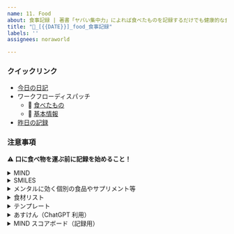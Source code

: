```yaml
---
name: 11. Food
about: 食事記録 | 著書「ヤバい集中力」によれば食べたものを記録するだけでも健康的な食生活を維持できる可能性が高まります
title: "🥗_[{{DATE}}]_food_食事記録"
labels: ''
assignees: noraworld

---
```


### クイックリンク
* [今日の日記]([{{MAIN_REPO_TODAY_URL}}])
* ワークフローディスパッチ
    * 🥗 [食べたもの](https://github.com/noraworld/diary-templates-assistant/actions/workflows/food-eaten.yml)
    * 🥗 [基本情報](https://github.com/noraworld/diary-templates-assistant/actions/workflows/food-basic.yml)
* [昨日の記録](https://github.com/noraworld/diary-templates/blob/main/templates/food/[{{YESTERDAY_YEAR}}]/[{{YESTERDAY_MONTH}}]/[{{YESTERDAY_DATE}}]-.md)

### 注意事項
⚠️ **口に食べ物を運ぶ前に記録を始めること！**

<details>
<summary>MIND</summary>

### MIND スコアボード フードカテゴリー・配点表
| カテゴリー | スコア | 例 | 推奨摂取量・上限摂取量 | 手ばかり |
| --- | :---: | --- | --- | --- |
| 全粒粉物 | +1 | 玄米、オートミール、キヌアなど | 週 21 食分 (1 日 3 食ずつ、1 食分 = 125g) | 握りこぶし 1 個ぐらい |
| 葉物野菜 | +5 | ほうれん草、ケール、レタス、青梗菜など | 1 日 1 食分 (1 食分 = 生野菜 150g, 加熱調理 75g) | 両方の手のひらに乗るぐらい |
| ナッツ類 | +2 | クルミ、マカダミア、アーモンドなど | 1 日 1 食分 (1 食分 = 20g) | 親指ぐらい |
| 豆類 | +3 | レンズ豆、大豆、ヒヨコマメなど（納豆も含める） | 1 日 1 食分 (1 食分 = 60g) | 片方の手のひらに乗るぐらい |
| ベリー類 | ― | ブルーベリー、イチゴ、ラズベリーなど | 週 2 食分 (1 食分 = 50g) | 握りこぶし 1 個ぐらい |
| 鶏肉 | +2 | ニワトリ、鴨、ダックなど | 週 2 食分 (1 食分 = 85g) | 片方の手のひらに乗るぐらい |
| その他の野菜 | +5 | タマネギ、ブロッコリー、ニンジンなど | 1 日 1 食分 (1 食分 = 生野菜 150g, 加熱調理 75g) | 両方の手のひらに乗るぐらい |
| 魚介類 | +4 | サーモン、さば、マス、ニシンなど | 週 1 食分 (1 食分 = 120g) | 片方の手のひらに乗るぐらい |
| ワイン (グラス 1 杯以内) | +1 | おもに赤ワイン | 1 日グラス 1 杯 (150ml) まで | ― |
| エキストラバージンオリーブオイル | ― | ― | 調理油、またはドレッシング用 | 親指ぐらい |
| バター・マーガリン | -3 | | 1 日小さじ 1 杯まで | |
| お菓子・スナック類 | -5 | | 週 5 食まで | |
| 赤肉・加工肉 | -3 | | 週 400g まで | |
| チーズ | -1 | | 週 80g まで | |
| 揚げ物 | -5 | | 週 1 食まで (1 食は唐揚げなら) | |
| ファストフード | -5 | | 週 1 回まで | |
| 外食 | -3 | | 週 1 回まで | |
| ワイン (グラス 1 杯以上) | -3 | | ― | |

_『[ヤバい集中力](https://www.amazon.co.jp/dp/B07X32TV1M)』図 1　脳に良い 10 のフードカテゴリー、図 2　脳に悪い 7 つのフードカテゴリー、図 3　MIND スコアボードより引用 (一部改変)_
</details>



<details>
<summary>SMILES</summary>

### SMILES
* 地中海式の食事がベース
* 3 ヶ月続ける

#### 食べるべき食品
* 全粒粉のパンやパスタ（代替として、玄米、サツマイモ、タロイモ）
    * パンなら 1 日に 5 〜 8 枚
    * パスタなら 1 日に 300 〜 480g ぐらい
* 野菜
    * 1 日に握りこぶし 6 個分ぐらい
    * どんな野菜でも OK
* フルーツ
    * 野球ボールぐらいの大きさを 1 日 3 つ
* 豆類
    * 1 週間に 180g ぐらい
* ナッツ
    * 1 日に手のひらに軽くのるぐらい
* 魚
    * 最低でも週に 120g 以上
* 脂肪の少ない牛肉、羊肉、豚肉
    * 週に 180 〜 240g ぐらい
* 鶏肉
    * 週に 120 〜 180g ぐらい
* 卵
    * 週に 6 個以上
* オリーブオイル
    * 1 日小さじ 3 杯
* 乳製品
    * 牛乳やヨーグルトは 1 日 480ml ぐらいまで
    * チーズなら 1 日 80 〜 120g ぐらいまで

#### 食べてはいけない食品
* 酒
    * 赤ワインか白ワインは 1 週間に 300ml までなら OK
* 精製された炭水化物
    * 全粒粉ではないパンやパスタ、白米など
* お菓子
    * ケーキ、スナック、クッキー、アイスクリーム
    * カカオ分が 70% 以上のダークチョコレートなら 1 日にひとかけらまで食べても OK
* 揚げ物
    * から揚げ、天ぷら、フライなど、油で高温調理したもの
* ファストフード
    * ハンバーガー、フライドポテト、ベーコンサンド、ピザなど、俗にジャンクフードと呼ばれるもの
* 加工肉
    * ベーコン、ハム、ソーセージ、チョリソーなど、保存性を高めるために手が加えられた肉
* 清涼飲料水
    * 砂糖や人工甘味料が入ったドリンク類は週に 3 本までがリミット

_[超ストレス解消法 イライラが一瞬で消える100の科学的メソッド](https://www.amazon.co.jp/dp/4865371265)_
</details>



<details>
<summary>メンタルに効く個別の食品やサプリメント等</summary>

### 発酵食品
* 納豆
* キムチ
* ピクルス
* ザワークラウト
* ヨーグルト

### リジン＆アルギニン
* 鶏肉
* 豚肉
* サバ
* カツオ

### マグネシウム（リジンとセットで摂る）
* ワカメ
* 昆布

### トリプトファン
* 卵
* 鶏胸肉
* 魚（特に鱈かサーモン）
* ジャガイモ
* バナナ
* カッテージチーズ

### サプリメント
* フラクトオリゴ糖
* サイリウムハスク
* プロバイオティクス

### アダプトゲン（ハーブ）
* カヴァ
* アシュワガンダ
* パッションフラワー
* バレリアン・ルート
* サフラン

_[超ストレス解消法 イライラが一瞬で消える100の科学的メソッド](https://www.amazon.co.jp/dp/4865371265)_
</details>



<details>
<summary>食材リスト</summary>

### 🥜 軽食用
* ローストミックスナッツ
* バナナ
* 納豆
* 鶏卵
* ヨーグルト
* ブルーベリー

### 🥗 食事用
* 玄米
* 野菜（カット野菜、冷凍野菜など）
* 鶏胸肉（サラダチキンなど）
* 魚（タラ、サケ、サバ、カツオなど）

### 🍯 常備調味料
* エクストラヴァージンオリーブオイル
* はちみつ

### 🧀 補助用
* チーズ
* 豆腐

### ⚠️ 注意点
* 買いすぎないように注意！
    * 大量買いすると家まで持って帰るのが大変になる
    * 特にカット野菜は消費期限が短い
    * 納豆や豆腐、レトルトごはんは 3 パックセットが多いので他のものもそれを基準にする
</details>



<details>
<summary>テンプレート</summary>

```
### 基本情報
| 項目 | 内容 |
| --- | :---: |
| 種別 | あすけん |

### チェックリスト
* [ ] サフランカプセル

### 食べたもの
*

### 写真


### あすけん
| アドバイス | 摂取栄養素グラフ |
| :---: | :---: |
|  |  |

### 分析・所感
特になし。
```
</details>



<details>
<summary>あすけん（ChatGPT 利用）</summary>

```
### 基本情報
| 項目 | 内容 |
| --- | :---: |
| 種別 | あすけん |
| リンク | [ChatGPT]() |

### チェックリスト
* [ ] サフランカプセル

### 食べたもの
*

### 写真


### あすけん
| アドバイス | 摂取栄養素グラフ |
| :---: | :---: |
|  |  |

### 栄養素グラフ


> From ChatGPT

### 全体の傾向


> From ChatGPT

### 改善のポイント


> From ChatGPT

### 分析・所感
特になし。
```
</details>



<details>
<summary>MIND スコアボード（記録用）</summary>

```
### 基本情報
| 項目 | 内容 |
| --- | :---: |
| 種別 | MIND |

### スコアボード
| カテゴリー | スコア | 食べたもの |
| --- | :---: | --- |
| 全粒粉物 | +1 |  |
| 葉物野菜 | +5 |  |
| ナッツ類 | +2 |  |
| 豆類 | +3 |  |
| ベリー類 | ― |  |
| 鶏肉 | +2 |  |
| その他の野菜 | +5 |  |
| 魚介類 | +4 |  |
| ワイン (グラス 1 杯以内) | +1 |  |
| エキストラバージンオリーブオイル | ― |  |
| バター・マーガリン | -3 |  |
| お菓子・スナック類 | -5 |  |
| 赤肉・加工肉 | -3 |  |
| チーズ | -1 |  |
| 揚げ物 | -5 |  |
| ファストフード | -5 |  |
| 外食 | -3 |  |
| ワイン (グラス 1 杯以上) | -3 |  |
| 該当なし | ― |  |
| **合計** | **** ||

### チェックリスト
* [ ] あすけん

### 食べたもの
*

### 写真


### 分析・感想・その他
特になし。
```
</details>
